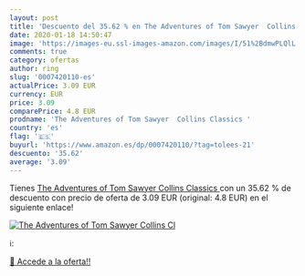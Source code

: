 ```yaml
---
layout: post
title: 'Descuento del 35.62 % en The Adventures of Tom Sawyer  Collins Cl'
date: 2020-01-18 14:50:47
image: 'https://images-eu.ssl-images-amazon.com/images/I/51%2BdmwPLQlL._SL200_.jpg'
comments: true
category: ofertas
author: ring
slug: '0007420110-es'
actualPrice: 3.09 EUR
currency: EUR
price: 3.09
comparePrice: 4.8 EUR
prodname: 'The Adventures of Tom Sawyer  Collins Classics '
country: 'es'
flag: '🇪🇸'
buyurl: 'https://www.amazon.es/dp/0007420110/?tag=tolees-21'
descuento: '35.62'
average: '3.09'
---
```


Tienes [The Adventures of Tom Sawyer  Collins Classics ](https://www.amazon.es/dp/0007420110/?tag=tolees-21) con un 35.62 % de descuento con precio de oferta de 3.09 EUR (original: 4.8 EUR) en el siguiente enlace!

[![The Adventures of Tom Sawyer  Collins Cl](https://images-eu.ssl-images-amazon.com/images/I/51%2BdmwPLQlL._SL200_.jpg)](https://www.amazon.es/dp/0007420110/?tag=tolees-21)

ℹ️:


[🛒 Accede a la oferta!!](https://www.amazon.es/dp/0007420110/?tag=tolees-21)
